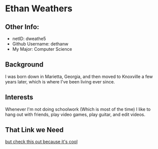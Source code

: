 # Ethan Weathers

## Other Info:
* netID: dweathe5
* Github Username: dethanw
* My Major: Computer Science

## Background
I was born down in Marietta, Georgia, and then moved to Knoxville a few years later, which is where I've been living ever since.  
## Interests
Whenever I'm not doing schoolwork (Which is most of the time) I like to hang out with friends, play video games, play guitar, and edit videos. 

## That Link we Need
[but check this out because it's cool](https://youtu.be/CQBOA061ugE?si=TfppsHBusTKCnI2o)

